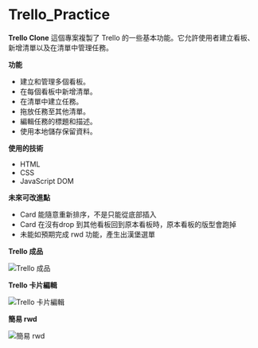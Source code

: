 # Trello_Practice

**Trello Clone**
這個專案複製了 Trello 的一些基本功能。它允許使用者建立看板、新增清單以及在清單中管理任務。

**功能**

- 建立和管理多個看板。
- 在每個看板中新增清單。
- 在清單中建立任務。
- 拖放任務至其他清單。
- 編輯任務的標題和描述。
- 使用本地儲存保留資料。

**使用的技術**
- HTML
- CSS
- JavaScript DOM

**未來可改進點**
- Card 能隨意重新排序，不是只能從底部插入
- Card 在沒有drop 到其他看板回到原本看板時，原本看板的版型會跑掉
- 未能如預期完成 rwd 功能，產生出漢堡選單


**Trello 成品**

![Trello 成品](https://user-images.githubusercontent.com/33803176/254138109-2ccabdda-f34a-464a-998b-36cee02b8e9e.png)

**Trello 卡片編輯**


![Trello 卡片編輯](https://user-images.githubusercontent.com/33803176/254138120-bb2bdeee-fdb7-42e3-898f-55172d98156c.png)

**簡易 rwd**

![簡易 rwd](https://user-images.githubusercontent.com/33803176/254138128-a91d98b3-ec2a-4e69-8f5f-602584e89b1a.png)


